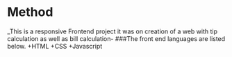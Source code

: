 # Method
_This is a  responsive Frontend project it was  on creation of a web with tip calculation as well as bill calculation-
###The front end languages are listed below.
+HTML
+CSS
+Javascript
